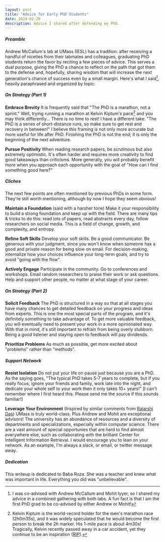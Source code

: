 ```yaml
---
layout: post
title: "Advice for Early PhD Students"
date: 2024-02-20
description: Advice I shared after defending my PhD.
---
```


##### Preamble

Andrew McCallum's lab at UMass (IESL) has a tradition: after receiving a handful of niceties from their labmates and colleagues, graduating PhD students return the favor by reciting a few pieces of advice. This serves a dual purpose, giving the PhD a chance to reflect on the path that got them to the defense and, hopefully, sharing wisdom that will increase the next generation's chance of success even by a small margin. Here's what I said[^1], heavily paraphrased and organized by topic:

[^1]: I was co-advised with Andrew McCallum and Mohit Iyyer, so I shared my advice in a combined gathering with both labs. A fun fact is that I am the first PhD grad to be co-advised by either Andrew or Mohit!

##### On Strategy (Part 1)

__Embrace Brevity__ It is frequently said that "The PhD is a marathon, not a sprint." Well, trying running a marathon at Kelvin Kiptum's pace[^2] and you may think differently... There is no time to rest! I have a different take: "The PhD is a series of short-distance runs, so make sure to get rest and recovery in between!" I believe this framing is not only more accurate but more useful for life after PhD. Finishing the PhD is not the end; it is only the beginning of the next adventure.

[^2]: Kelvin Kiptum is the world-record holder for the men's marathon race (2h0m35s), and it was widely speculated that he would become the first person to break the 2h marker. His 1-mile pace is about 4m30s! Tragically, Kelvin recently passed away in a car accident, yet they continue to be an inspiration ([RIP](https://apnews.com/article/Kelvin-kiptum-marathon-kenya-killed-314b41c92c9166a3a698a2860fa3fc15)).

__Pursue Positivity__ When reading research papers, be scrutinous but also extremely optimistic. It's often harder and requires more creativity to find good takeaways than criticisms. More generally, you will probably benefit more when you approach each opportunity with the goal of "How can I find something good here?"

##### Cliches

The next few points are often mentioned by previous PhDs in some form. They're still worth mentioning, although by now I hope they seem obvious!

__Maintain a Foundation__ (said with a harsher tone) Make it your responsibility to build a strong foundation and keep up with the field. There are many tips & tricks to do this: read lots of papers, read abstracts every day, follow researchers on social media. This is a field of change, growth, and complexity, and entropy.

__Refine Soft Skills__ Develop your soft skills. Be a good communicator. Be generous with your judgment, since you won't know when someone has a good and private reason for being slow on email. For decision-making, internalize how your choices influence your long-term goals, and try to avoid "going with the flow".

__Actively Engage__ Participate in the community. Go to conferences and workshops. Email random researchers to praise their work or ask questions. Help and support other people, no matter at what stage of your career.

##### On Strategy (Part 2)

__Solicit Feedback__ The PhD is structured in a way so that at all stages you have many chances to get detailed feedback on your progress and ideas from experts. This is one the most special parts of the program, and it's definitely something to take advantage of. To get more valuable feedback, you will eventually need to present your work in a more opinionated way. With that in mind, it's still important to refrain from being overly stubborn. Being a good listener and staying open to feedback will pay dividends.

__Prioritize Problems__ As much as possible, get more excited about "problems" rather than "methods".

##### Support Network

__Resist Isolation__ Do not put your life on pause just because you are a PhD. As the saying goes, "The typical PhD takes 5-7 years to complete, but if you really focus, ignore your friends and family, work late into the night, and dedicate your whole self to your work then it only takes 10+ years!" [I can't remember where I first heard this. Please send me the source if this sounds familiar!]

__Leverage Your Environment__ (Inspired by similar comments from [Rajarshi Das](https://rajarshd.github.io/)) UMass is truly world-class. Plus Andrew and Mohit are exceptional advisors! The university has an abundance of resources and a diversity of departments and specializations, especially within computer science. There are a vast amount of special opportunies that are hard to find almost everywhere else, such as collaborating with the brilliant Center for Intelligent Information Retrieval. I would encourage you to lean on your network. As an example, I'm always a slack, or email, or twitter message away.

##### Dedication

This writeup is dedicated to Baba Roza. She was a teacher and knew what was important in life. Everything you did was "unbelievable".
